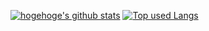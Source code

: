 [![hogehoge's github stats](https://github-readme-stats.vercel.app/api?username=matsudasan&hide=contribs&count_private=true&show_icons=true&theme=tokyonight)](https://github.com//matsudasan/)
[![Top used Langs](https://github-readme-stats.vercel.app/api/top-langs/?username=matsudasan&layout=compact&theme=tokyonight)](https://github.com//matsudasan/)
